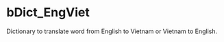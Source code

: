 bDict_EngViet
=============

Dictionary to translate word from English to Vietnam or Vietnam to English.